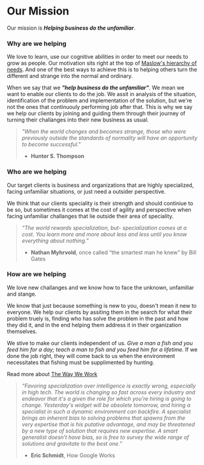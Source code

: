 # Our Mission

Our mission is _**Helping business do the unfamiliar**_. 


### Why are we helping
We love to learn, use our cognitive abilities in order to meet our needs to grow as people. Our motivation sits right at the top of [Maslow's hierarchy of needs](https://en.wikipedia.org/wiki/Maslow%27s_hierarchy_of_needs). And one of the best ways to achieve this is to helping others turn the different and strange into the normal and ordinary. 

When we say that we _**"help business do the unfamiliar"**_. We mean we want to enable our clients to do the job. We assit in analysis of the situation, identification of the problem and implementation of the solution, but we're not the ones that continuouly performing job after that. This is why we say we help our clients by joining and guiding them through their journey of turning their challanges into their new business as usual.

> _"When the world changes and becomes strange, those who were previously outside the standards of normality will have an opportunity to become successful."_
> - **Hunter S. Thompson**

### Who are we helping
Our target clients is business and organizations that are highly specialized, facing unfamiliar situations, or just need a outsider perspective.  

We think that our clients speciality is their strength and should continiue to be so, but sometimes it comes at the cost of agility and perspective when facing unfamiliar challanges that lie outside their area of speciality.

> *“The world rewards specialization, but- specialization comes at a cost. You learn more and more about less and less until you know everything about nothing.”* 
> - **Nathan Myhrvold**, once called “the smartest man he knew” by Bill Gates

### How are we helping
We love new challanges and we know how to face the unknown, unfamiliar and stange. 

We know that just because something is new to you, doesn't mean it new to everyone. We help our clients by assiting them in the search for what their problem truely is, finding who has solve the problem in the past and how they did it, and in the end helping them address it in their organization themselves. 

We stive to make our clients independent of us. _Give a man a fish and you feed him for a day; teach a man to fish and you feed him for a lifetime._ If we done the job right, they will come back to us when the environment necessitates that fishing must be supplimented by hunting.

Read more about [The Way We Work](/about/waywework)

> *“Favoring specialization over intelligence is exactly wrong, especially in high tech. The world is changing so fast across every industry and endeavor that it's a given the role for which you're hiring is going to change. Yesterday's widget will be obsolete tomorrow, and hiring a specialist in such a dynamic environment can backfire. A specialist brings an inherent bias to solving problems that spawns from the very expertise that is his putative advantage, and may be threatened by a new type of solution that requires new expertise. A smart generalist doesn't have bias, so is free to survey the wide range of solutions and gravitate to the best one.”*
> -  **Eric Schmidt**, How Google Works



